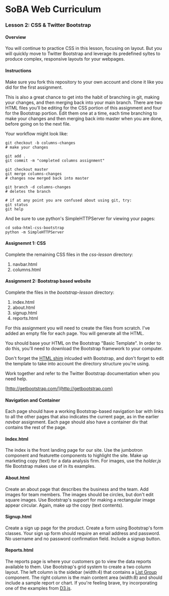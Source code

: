 # SoBA Web Curriculum

### Lesson 2: CSS & Twitter Bootstrap

#### Overview

You will continue to practice CSS in this lesson, focusing on layout. But you will quickly move to Twitter Bootstrap and leverage its predefined syltes to produce complex, responsive layouts for your webpages.

#### Instructions

Make sure you fork this repository to your own account and clone it like you did for the first assignment.

This is also a great chance to get into the habit of branching in git, making your changes, and then merging back into your main branch. There are two HTML files you'll be editing for the CSS portion of this assignment and four for the Bootstrap portion. Edit them one at a time, each time branching to make your changes and then merging back into master when you are done, before going on to the next file.

Your workflow might look like:

	git checkout -b columns-changes
	# make your changes
	
	git add .
	git commit -m "completed columns assignment"
	
	git checkout master
	git merge columns-changes
	# changes now merged back into master
	
	git branch -d columns-changes 
	# deletes the branch
	
	# if at any point you are confused about using git, try:
	git status
	git help
	

And be sure to use python's SimpleHTTPServer for viewing your pages:

	cd soba-html-css-bootstrap
	python -m SimpleHTTPServer

#### Assignemnt 1: CSS

Complete the remaining CSS files in the *css-lesson* directory:

1. navbar.html
2. columns.html

#### Assignment 2: Bootstrap based website

Complete the files in the *bootstrap-lesson* directory:

1. index.html
2. about.html
3. signup.html
4. reports.html

For this assignment you will need to create the files from scratch. I've added an empty file for each page. You will generate all the HTML. 

You should base your HTML on the Bootstrap "Basic Template". In order to do this, you'll need to download the Bootstrap framework to your computer.

Don't forget the [HTML shim](http://en.wikipedia.org/wiki/HTML5_Shiv) inlcuded with Bootstrap, and don't forget to edit the template to take into account the directory structure you're using.

Work together and refer to the Twitter Bootstrap documentation when you need help.

[http://getbootstrap.com/](http://getbootstrap.com)

#### Navigation and Container

Each page should have a working Bootstrap-based navigation bar with links to all the other pages that also indicates the current page, as in the earlier *navbar* assignment. Each page should also have a container div that contains the rest of the page.

#### Index.html

The index is the front landing page for our site. Use the jumbotron component and featurette components to highlight the site. Make up marketing copy (text) for a data analysis firm. For images, use the *holder.js* file Bootstrap makes use of in its examples.

#### About.html

Create an about page that describes the business and the team. Add images for team members. The images should be circles, but don't edit square images. Use Bootstrap's support for making a rectangular image appear circular. Again, make up the copy (text contents).

#### Signup.html

Create a sign up page for the product. Create a form using Bootstrap's form classes. Your sign up form should require an email address and password. No username and no password confirmation field. Include a signup button.

#### Reports.html

The reports page is where your customers go to view the data reports available to them. Use Bootstrap's grid system to create a two column layout. The left column is the sidebar (width:4) that contains a [List Group](http://getbootstrap.com/components/#list-group) component. The right column is the main content area (width:8) and should include a sample report or chart. If you're feeling brave, try incorporating one of the examples from [D3.js](http://d3js.org/).